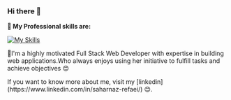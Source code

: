 ### Hi there 👋

 <strong>
  🔭  My Professional skills are:
  </strong>

<p align="center"> 
 
[![My Skills](https://skillicons.dev/icons?i=js,html,css,bootstrap,nodejs,express,react,redux,mongodb)](https://skillicons.dev)
  
</p>
<p>
🌱I'm a highly motivated Full Stack Web Developer with expertise in building web applications.Who always enjoys using her initiative to fulfill tasks and achieve objectives 😊 
 </p>
If you want to know more about me, visit my [linkedin](https://www.linkedin.com/in/saharnaz-refaei/) 😊.
